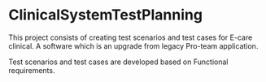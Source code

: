 # ClinicalSystemTestPlanning

This project consists of creating test scenarios and test cases for E-care clinical. A software which is an upgrade from legacy Pro-team application. 

Test scenarios and test cases are developed based on Functional requirements. 
